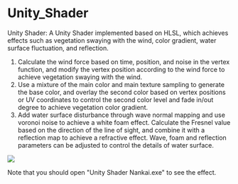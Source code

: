 # Unity_Shader
Unity Shader: A Unity Shader implemented based on HLSL, which achieves effects such as vegetation swaying with the wind, color gradient, water surface fluctuation, and reflection.
1. Calculate the wind force based on time, position, and noise in the vertex function, and modify the vertex position according to the wind force to achieve vegetation swaying with the wind.
2. Use a mixture of the main color and main texture sampling to generate the base color, and overlay the second color based on vertex positions or UV coordinates to control the second color level and fade in/out degree to achieve vegetation color gradient.
3. Add water surface disturbance through wave normal mapping and use voronoi noise to achieve a white foam effect. Calculate the Fresnel value based on the direction of the line of sight, and combine it with a reflection map to achieve a refractive effect. Wave, foam and reflection parameters can be adjusted to control the details of water surface.

![](https://github.com/sunflower7910/Unity_Shader/blob/main/Unity%20Shader%20Nankai%20effect.png)

Note that you should open "Unity Shader Nankai.exe" to see the effect.
